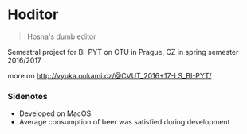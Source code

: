 # Hoditor
> Hosna's dumb editor

Semestral project for BI-PYT on CTU in Prague, CZ in spring semester 2016/2017

more on http://vyuka.ookami.cz/@CVUT_2016+17-LS_BI-PYT/





### Sidenotes
- Developed on MacOS
- Average consumption of beer was satisfied during development